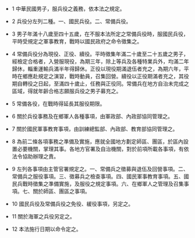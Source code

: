 * 1 中華民國男子，服兵役之義務，依本法之規定。

* 2 兵役分左列二種。一、國民兵役。二、常備兵役。

* 3 男子年滿十八歲至四十五歲，在不服本法所定之常備兵役時，服國民兵役，平時受規定之軍事教育，戰時以國民政府之命令徵集之。

* 4 常備兵役分為現役、正役、續役。平時徵集年滿二十歲至二十五歲之男子，經檢定合格者，入營服現役，為期三年，除上等兵及各種特業兵外，均滿二年歸休，輜重運輸兵滿半年得歸休。正役以現役期滿退伍者充之，為期六年，平時在鄉應赴規定之演習，戰時動員，召集回營。續役以正役期滿者充之，其役期自轉役之日起，至滿四十歲止，任務與正役同。常備兵在地方自治未完成之區域，得就年齡合格志願服兵役之男子募充之。

* 5 常備各役，在戰時得延長其服役期限。

* 6 關於兵役事務及在鄉軍人各種事項，由軍政部、內政部協同管理之。

* 7 關於國民軍事教育事項，由訓練總監部、內政部、教育部協同管理之。

* 8 為前二條各項事務之準備及實施，應就全國地方劃定師區、團區，於區內設置必要機關，掌理其事。各地方官署及自治機關，對於前項所載各事項，有依法令協助辦理之責。

* 9 左列各事項由主管官署規定之。一、常備兵之徵募與退伍及回營事項。二、常備兵之服役事項。三、徵募兵之檢查事項。四、國民軍事教育事項。五、國民兵戰時徵集之準備實施，及服役之規定事項。六、在鄉軍人之管理及召集事項。七、關於師區、團區之事項。

* 10 國民兵役及常備兵役之免役、緩役事項，另定之。

* 11 關於海軍之兵役另定之。

* 12 本法施行日期以命令定之。

